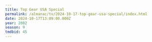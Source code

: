 ```yaml
---
title: Top Gear USA Special
permalink: /almanac/tv/2024-10-17-top-gear-usa-special/index.html
date: 2024-10-17T13:09:00.000Z
year: 2002
season: 9
tmdbid: 45
---
```


